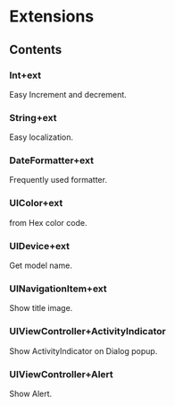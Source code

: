 # Extensions

## Contents

### Int+ext
Easy Increment and decrement.

### String+ext
Easy localization.

### DateFormatter+ext
Frequently used formatter.

### UIColor+ext
from Hex color code.

### UIDevice+ext
Get model name.

### UINavigationItem+ext
Show title image.

### UIViewController+ActivityIndicator
Show ActivityIndicator on Dialog popup.

### UIViewController+Alert
Show Alert.
